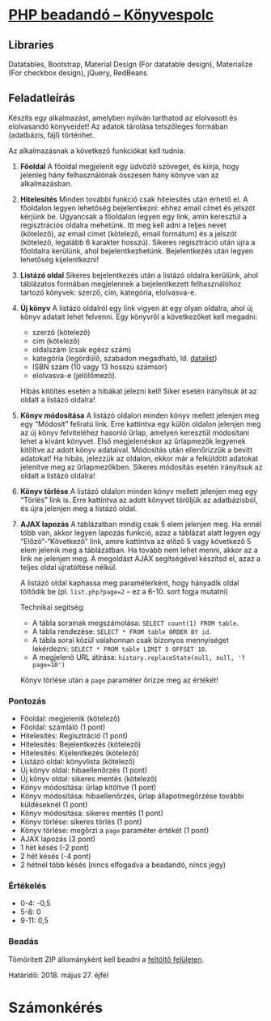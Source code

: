 [PHP beadandó – Könyvespolc](http://webprogramozas.inf.elte.hu/hallgatok/alexaegis/library/)
==========================

Libraries
---------

Datatables, Bootstrap, Material Design (For datatable design), Materialize (For checkbox design), jQuery,
RedBeans

Feladatleírás
-------------

Készíts egy alkalmazást, amelyben nyilván tarthatod az elolvasott és elolvasandó könyveidet! Az adatok tárolása tetszőleges formában (adatbázis, fájl) történhet.

Az alkalmazásnak a következő funkciókat kell tudnia:

1.  **Főoldal** A főoldal megjelenít egy üdvözlő szöveget, és kiírja, hogy jelenleg hány felhasználónak összesen hány könyve van az alkalmazásban.
    
2.  **Hitelesítés** Minden további funkció csak hitelesítés után érhető el. A főoldalon legyen lehetőség bejelentkezni: ehhez email címet és jelszót kérjünk be. Ugyancsak a főoldalon legyen egy link, amin keresztül a regisztrációs oldalra mehetünk. Itt meg kell adni a teljes nevet (kötelező), az email címet (kötelező, email formátum) és a jelszót (kötelező, legalább 6 karakter hosszú). Sikeres regisztráció után újra a főoldalra kerülünk, ahol bejelentkezhetünk. Bejelentkezés után legyen lehetőség kijelentkezni!
    
3.  **Listázó oldal** Sikeres bejelentkezés után a listázó oldalra kerülünk, ahol táblázatos formában megjelennek a bejelentkezett felhasználóhoz tartozó könyvek: szerző, cím, kategória, elolvasva-e.
    
4.  **Új könyv** A listázó oldalról egy link vigyen át egy olyan oldalra, ahol új könyv adatait lehet felvenni. Egy könyvről a következőket kell megadni:
    
    *   szerző (kötelező)
    *   cím (kötelező)
    *   oldalszám (csak egész szám)
    *   kategória (legördülő, szabadon megadható, ld. [datalist](https://developer.mozilla.org/en-US/docs/Web/HTML/Element/datalist))
    *   ISBN szám (10 vagy 13 hosszú számsor)
    *   elolvasva-e (jelölőmező).
    
    Hibás kitöltés esetén a hibákat jelezni kell! Siker esetén irányítsuk át az oldalt a listázó oldalra!
    
5.  **Könyv módosítása** A listázó oldalon minden könyv mellett jelenjen meg egy “Módosít” feliratú link. Erre kattintva egy külön oldalon jelenjen meg az új könyv felviteléhez hasonló űrlap, amelyen keresztül módosítani lehet a kívánt könyvet. Első megjelenéskor az űrlapmezők legyenek kitöltve az adott könyv adataival. Módosítás után ellenőrizzük a bevitt adatokat! Ha hibás, jelezzük az oldalon, ekkor már a felküldött adatokat jelenítve meg az űrlapmezőkben. Sikeres módosítás esetén irányítsuk az oldalt a listázó oldalra!
    
6.  **Könyv törlése** A listázó oldalon minden könyv mellett jelenjen meg egy “Törlés” link is. Erre kattintva az adott könyvet töröljük az adatbázisból, és újra jelenjen meg a listázó oldal.
    
7.  **AJAX lapozás** A táblázatban mindig csak 5 elem jelenjen meg. Ha ennél több van, akkor legyen lapozás funkció, azaz a táblázat alatt legyen egy “Előző”-“Következő” link, amire kattintva az előző 5 vagy következő 5 elem jelenik meg a táblázatban. Ha tovább nem lehet menni, akkor az a link ne jelenjen meg. A megoldást AJAX segítségével készítsd el, azaz a teljes oldal újratöltése nélkül.
    
    A listázó oldal kaphassa meg paraméterként, hogy hányadik oldal töltődik be (pl. `list.php?page=2` – ez a 6-10. sort fogja mutatni)
    
    Technikai segítség:
    
    *   A tábla sorainak megszámolása: `SELECT count(1) FROM table`.
    *   A tábla rendezése: `SELECT * FROM table ORDER BY id`.
    *   A tábla sorai közül valahonnan csak bizonyos mennyiséget lekérdezni: `SELECT * FROM table LIMIT 5 OFFSET 10`.
    *   A megjelenő URL átírása: `history.replaceState(null, null, '?page=10')`
    
    Könyv törlése után a `page` paraméter őrizze meg az értékét!
    

### Pontozás

*   Főoldal: megjelenik (kötelező)
*   Főoldal: számláló (1 pont)
*   Hitelesítés: Regisztráció (1 pont)
*   Hitelesítés: Bejelentkezés (kötelező)
*   Hitelesítés: Kijelentkezés (kötelező)
*   Listázó oldal: könyvlista (kötelező)
*   Új könyv oldal: hibaellenőrzés (1 pont)
*   Új könyv oldal: sikeres mentés (kötelező)
*   Könyv módosítása: űrlap kitöltve (1 pont)
*   Könyv módosítása: hibaellenőrzés, űrlap állapotmegőrzése további küldéseknél (1 pont)
*   Könyv módosítása: sikeres mentés (1 pont)
*   Könyv törlése: sikeres törlés (1 pont)
*   Könyv törlése: megőrzi a `page` paraméter értékét (1 pont)
*   AJAX lapozás (3 pont)
*   1 hét késés (-2 pont)
*   2 hét késés (-4 pont)
*   2 hétnél több késés (nincs elfogadva a beadandó, nincs jegy)

### Értékelés

*   0-4: -0,5
*   5-8: 0
*   9-11: 0,5

### Beadás

Tömörített ZIP állományként kell beadni a [feltöltő felületen](http://webprogramozas.inf.elte.hu/ebr).

Határidő: 2018. május 27. éjfél

Számonkérés
===========